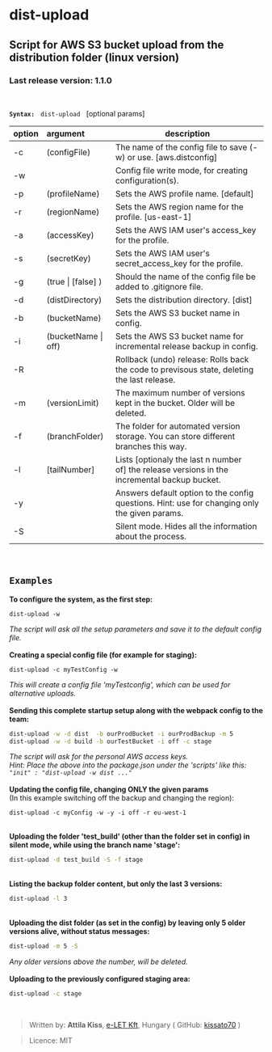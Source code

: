# dist-upload

## Script for AWS S3 bucket upload from the distribution folder (linux version)

### Last release version: __1.1.0__

<br>

**`Syntax:`** &nbsp;  `dist-upload` &nbsp;  [optional params]

| option | argument | description |
|------------ | :--- | ------------ |
|  -c  |  (configFile)  |        The name of the config file to save (-w) or use. [aws.distconfig] |
|   -w |     |                    Config file write mode, for creating configuration(s).|
|   -p |   (profileName)  |       Sets the AWS profile name. [default]|
|   -r |   (regionName)  |        Sets the AWS region name for the profile. [us-east-1]|
|   -a |   (accessKey)  |         Sets the AWS IAM user's access_key for the profile.|
|   -s |   (secretKey)   |        Sets the AWS IAM user's secret_access_key for the profile.|
|   -g |   (true \| [false] ) |       Should the name of the config file be added to .gitignore file.|
|   -d |   (distDirectory) |      Sets the distribution directory. [dist]|
|   -b |   (bucketName) |       Sets the AWS S3 bucket name in config.|
|   -i |   (bucketName \| off) |     Sets the AWS S3 bucket name for incremental release backup in config.|
|   -R   |       |                Rollback (undo) release: Rolls back the code to previsous state, deleting the last release.|
|   -m  |  (versionLimit)  |      The maximum number of versions kept in the bucket. Older will be deleted.|
|   -f |   (branchFolder)  |      The folder for automated version storage. You can store different branches this way.|
|   -l |   [tailNumber]  |        Lists [optionaly the last n number of] the release versions in the incremental backup bucket.|
|   -y   | |                       Answers default option to the config questions. Hint: use for changing only the given params.|
|   -S  | |                        Silent mode. Hides all the information about the process.|

&nbsp;
## `Examples`
**To configure the system, as the first step:**
```script
dist-upload -w
```
_The script will ask all the setup parameters and save it to the default config file._
<br><br>
**Creating a special config file (for example for staging):**
```script
dist-upload -c myTestConfig -w
```
_This will create a config file 'myTestconfig', which can be used for alternative uploads._
<br><br>
**Sending this complete startup setup along with the webpack config to the team:**
```bash
dist-upload -w -d dist  -b ourProdBucket -i ourProdBackup -m 5
dist-upload -w -d build -b ourTestBucket -i off -c stage
```
_The script will ask for the personal AWS access keys._<br>
_Hint: Place the above into the package.json under the 'scripts' like this:   `"init" : "dist-upload -w dist ..."`_
<br><br>
**Updating the config file, changing ONLY the given params**<br>
(In this example switching off the backup and changing the region):
```script
dist-upload -c myConfig -w -y -i off -r eu-west-1
```
&nbsp;<br>
**Uploading the folder 'test_build' (other than the folder set in config) in silent mode, while using the branch name 'stage':**
```bash
dist-upload -d test_build -S -f stage
```
&nbsp;<br>
**Listing the backup folder content, but only the last 3 versions:**
```bash
dist-upload -l 3
```
&nbsp;<br>
**Uploading the dist folder (as set in the config) by leaving only 5 older versions alive, without status messages:**
```bash
dist-upload -m 5 -S
```
_Any older versions above the number, will be deleted._
<br><br>
**Uploading to the previously configured staging area:**
```bash
dist-upload -c stage
```
&nbsp;
>Written by: __Attila Kiss__, [e-LET Kft](https://e-let.hu), Hungary  ( GitHub: [kissato70](https://github.com/kissato70) )

 > Licence:  MIT
